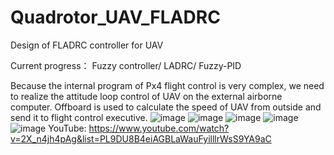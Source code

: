 # Quadrotor_UAV_FLADRC
Design of FLADRC controller for UAV

Current progress：
Fuzzy controller/
LADRC/
Fuzzy-PID

Because the internal program of Px4 flight control is very complex, we need to realize the attitude loop control of UAV on the external airborne computer. Offboard is used to calculate the speed of UAV from outside and send it to flight control executive.
![image](https://github.com/Sunchanghao/Quadrotor_UAV_FLADRC/blob/main/Pic/fig1.png)
![image](https://github.com/Sunchanghao/Quadrotor_UAV_FLADRC/blob/main/Pic/%E5%9B%BE%E7%89%877.png)
![image](https://github.com/Sunchanghao/Quadrotor_UAV_FLADRC/blob/main/Pic/7.png)
![image](https://github.com/Sunchanghao/Quadrotor_UAV_FLADRC/blob/main/Pic/FLADRC_sys.png)
![image](https://github.com/Sunchanghao/Quadrotor_UAV_FLADRC/blob/main/Pic/flight_sys.png)
YouTube: https://www.youtube.com/watch?v=2X_n4jh4pAg&list=PL9DU8B4eiAGBLaWauFyilllrWsS9YA9aC
